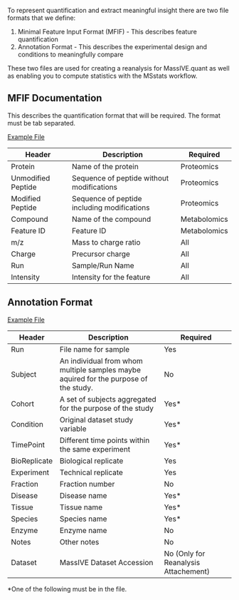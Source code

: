 To represent quantification and extract meaningful insight there are two file formats that we define:

 1. Minimal Feature Input Format (MFIF) - This describes feature quantification
 1. Annotation Format - This describes the experimental design and conditions to meaningfully compare

These two files are used for creating a reanalysis for MassIVE.quant as well as enabling you to compute statistics with the MSstats workflow. 

 ## MFIF Documentation

This describes the quantification format that will be required. The format must be tab separated.

[Example File](example_files/50proteins_iprg_mfif.txt)

| Header | Description | Required |
|--------|-------------|----------|
| Protein | Name of the protein | Proteomics |
| Unmodified Peptide | Sequence of peptide without modifications | Proteomics |
| Modified Peptide | Sequence of peptide including modifications | Proteomics |
| Compound | Name of the compound | Metabolomics |
| Feature ID | Feature ID | Metabolomics |
| m/z | Mass to charge ratio | All | 
| Charge | Precursor charge | All | 
| Run | Sample/Run Name | All | 
| Intensity | Intensity for the feature | All | 


## Annotation Format

[Example File](ftp://massive.ucsd.edu/RMSV000000306/2020-03-21_nuno_750cbdff/metadata/MSV000080026_mplex_calu3_H1N1_response.csv)

| Header | Description | Required |
|--------|-------------|----------|
| Run  | File name for sample  | Yes |
| Subject | An individual from whom multiple samples maybe aquired for the purpose of the study. | No |
| Cohort | A set of subjects aggregated for the purpose of the study | Yes* |
| Condition | Original dataset study variable | Yes* |
| TimePoint | Different time points within the same experiment | Yes* |
| BioReplicate | Biological replicate | Yes |
| Experiment | Technical replicate | Yes |
| Fraction | Fraction number | No |
| Disease | Disease name | Yes* |
| Tissue | Tissue name | Yes* |
| Species | Species name | Yes* |
| Enzyme | Enzyme name | No |
| Notes | Other notes | No |
| Dataset |  MassIVE Dataset Accession  | No (Only for Reanalysis Attachement) |

 \*One of the following must be in the file.
